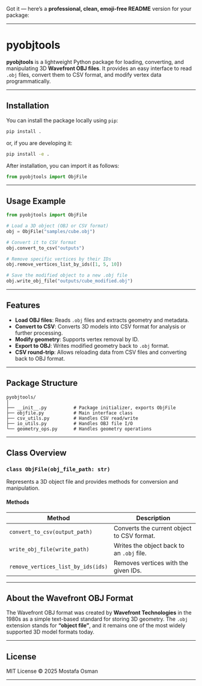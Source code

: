 Got it — here’s a **professional, clean, emoji-free README** version for your package:

---

# pyobjtools

**pyobjtools** is a lightweight Python package for loading, converting, and manipulating 3D **Wavefront OBJ files**.
It provides an easy interface to read `.obj` files, convert them to CSV format, and modify vertex data programmatically.

---

## Installation

You can install the package locally using `pip`:

```bash
pip install .
```

or, if you are developing it:

```bash
pip install -e .
```

After installation, you can import it as follows:

```python
from pyobjtools import ObjFile
```

---

## Usage Example

```python
from pyobjtools import ObjFile

# Load a 3D object (OBJ or CSV format)
obj = ObjFile("samples/cube.obj")

# Convert it to CSV format
obj.convert_to_csv("outputs")

# Remove specific vertices by their IDs
obj.remove_vertices_list_by_ids([1, 5, 10])

# Save the modified object to a new .obj file
obj.write_obj_file("outputs/cube_modified.obj")
```

---

## Features

* **Load OBJ files**: Reads `.obj` files and extracts geometry and metadata.
* **Convert to CSV**: Converts 3D models into CSV format for analysis or further processing.
* **Modify geometry**: Supports vertex removal by ID.
* **Export to OBJ**: Writes modified geometry back to `.obj` format.
* **CSV round-trip**: Allows reloading data from CSV files and converting back to OBJ format.

---

## Package Structure

```
pyobjtools/
│
├── __init__.py          # Package initializer, exports ObjFile
├── objfile.py           # Main interface class
├── csv_utils.py         # Handles CSV read/write
├── io_utils.py          # Handles OBJ file I/O
└── geometry_ops.py      # Handles geometry operations
```

---

## Class Overview

### `class ObjFile(obj_file_path: str)`

Represents a 3D object file and provides methods for conversion and manipulation.

#### Methods

| Method                             | Description                                |
| ---------------------------------- | ------------------------------------------ |
| `convert_to_csv(output_path)`      | Converts the current object to CSV format. |
| `write_obj_file(write_path)`       | Writes the object back to an `.obj` file.  |
| `remove_vertices_list_by_ids(ids)` | Removes vertices with the given IDs.       |

---

## About the Wavefront OBJ Format

The Wavefront OBJ format was created by **Wavefront Technologies** in the 1980s as a simple text-based standard for storing 3D geometry.
The `.obj` extension stands for **“object file”**, and it remains one of the most widely supported 3D model formats today.

---

## License

MIT License © 2025 Mostafa Osman

---

